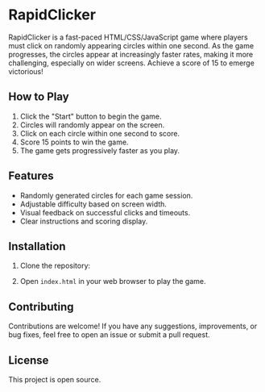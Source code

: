 # RapidClicker

RapidClicker is a fast-paced HTML/CSS/JavaScript game where players must click on randomly appearing circles within one second. As the game progresses, the circles appear at increasingly faster rates, making it more challenging, especially on wider screens. Achieve a score of 15 to emerge victorious!

## How to Play

1. Click the "Start" button to begin the game.
2. Circles will randomly appear on the screen.
3. Click on each circle within one second to score.
4. Score 15 points to win the game.
5. The game gets progressively faster as you play.

## Features

- Randomly generated circles for each game session.
- Adjustable difficulty based on screen width.
- Visual feedback on successful clicks and timeouts.
- Clear instructions and scoring display.

## Installation

1. Clone the repository:

2. Open `index.html` in your web browser to play the game.

## Contributing

Contributions are welcome! If you have any suggestions, improvements, or bug fixes, feel free to open an issue or submit a pull request.

## License

This project is open source.
